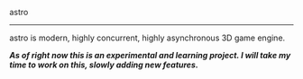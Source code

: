 astro
_____

astro is modern, highly concurrent, highly asynchronous 3D game engine.



***As of right now this is an experimental and learning project. I will take my time to work on this, slowly adding new features.***


